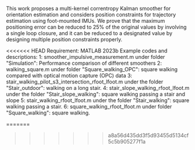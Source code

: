This work proposes a multi-kernel correntropy Kalman smoother for orientation estimation and considers position constraints for trajectory estimation using foot-mounted IMUs. We prove that the maximum positioning error can be reduced to 25% of the original values by involving a single loop closure, and it can be reduced to a designated value by designing multiple position constraints properly.

<<<<<<< HEAD
Requirement: MATLAB 2023b
Example codes and descriptions: 
1: smoother_impulsive_measurement.m under folder "Simulation": Performance comparison of different smoothers
2: walking_square.m under folder "Square_walking_OPC": square walking compared with optical motion capture (OPC) data
3: stair_walking_pilot_s3_intersection_rfoot_lfoot.m under the folder "Stair_outdoor":  walking on a long stair.
4: stair_slope_walking_rfoot_lfoot.m under the folder "Stair_slope_walking":  square walking passing a stair and slope 
5: stair_walking_rfoot_lfoot.m under the folder "Stair_walking": square walking passing a stair. 
6: square_walking_rfoot_lfoot.m under folder "Square_walking": square walking.

 







=======
>>>>>>> a8a56d435dd3f5d93455d5134cf5c5b905277f1a
